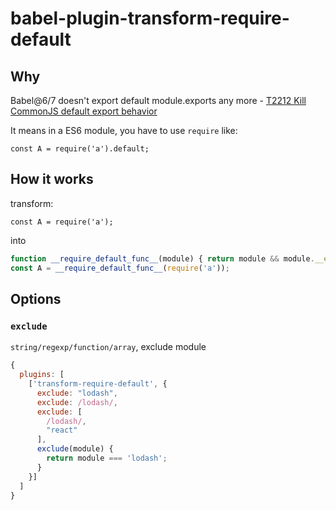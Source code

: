 # babel-plugin-transform-require-default


## Why

Babel@6/7 doesn't export default module.exports any more - [T2212 Kill CommonJS default export behavior](https://github.com/babel/babel/issues/2212)

It means in a ES6 module, you have to use `require` like:

```
const A = require('a').default;
```

## How it works

transform:

```
const A = require('a');
```

into

```js
function __require_default_func__(module) { return module && module.__esModule ? module["default"] : module; }
const A = __require_default_func__(require('a'));
```

## Options

### `exclude`

`string/regexp/function/array`, exclude module

```js
{
  plugins: [
    ['transform-require-default', {
      exclude: "lodash",
      exclude: /lodash/,
      exclude: [
        /lodash/,
        "react"
      ],
      exclude(module) {
        return module === 'lodash';
      }
    }]
  ]
}
```

